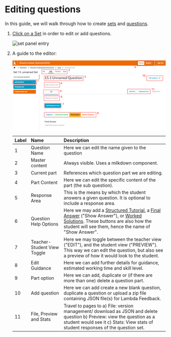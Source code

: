 # Editing questions

In this guide, we will walk through how to create [sets](https://lambda-feedback.github.io/user-documentation/terminology#sets) and [questions](https://lambda-feedback.github.io/user-documentation/terminology#questions).

1. <ins>Click on a Set</ins> in order to edit or add questions.

   ![set panel entry](./images/content-sets-questions-10.png)

2. A guide to the editor:

   ![set panel entry](./images/content-sets-questions-11.png)

   | Label | Name                        | Description                                                                                                                                                                                                                                                                                                                                                                                                                      |
   | ----- | --------------------------- | -------------------------------------------------------------------------------------------------------------------------------------------------------------------------------------------------------------------------------------------------------------------------------------------------------------------------------------------------------------------------------------------------------------------------------- |
   | 1     | Question Name               | Here we can edit the name given to the question                                                                                                                                                                                                                                                                                                                                                                                  |
   | 2     | Master content              | Always visible. Uses a milkdown component.                                                                                                                                                                                                                                                                                                                                                                                       |
   | 3     | Current part                | References which question part we are editing.                                                                                                                                                                                                                                                                                                                                                                                    |
   | 4     | Part Content                | Here we can edit the specific content of the part (the sub question).                                                                                                                                                                                                                                                                                                                                                            |
   | 5     | Response Area               | This is the means by which the student answers a given question. It is optional to include a response area.                                                                                                                                                                                                                                                                                                                      |
   | 6     | Question Help Options       | Here we may add a [Structured Tutorial](https://lambda-feedback.github.io/user-documentation/terminology#structured-tutorial), a [Final Answer](https://lambda-feedback.github.io/user-documentation/terminology#final-answer) ("Show Answer"), or [Worked Solutions](https://lambda-feedback.github.io/user-documentation/terminology#worked-solution). These buttons are also how the student will see them, hence the name of "Show Answer".                                                                                                                                                                                                                                                                                                                                                                                                                  |
   | 7     | Teacher-Student View Toggle | Here we may toggle between the teacher view ("EDIT"), and the student view ("PREVIEW"). This way we can edit the question, but also see a preview of how it would look to the student.                                                                                                                                                                                                                                                                                                                                                                                                                                                                 |
   | 8     | Edit Guidance                | Here we can add further details for guidance, estimated working time and skill level.                                                                                                                                                                                                                                                                                                                                             |
   | 9     | Part option                  | Here we can add, duplicate or (if there are more than one) delete a question part.                                                                                                                                                                                                                                                                                                                                               |
   | 10    | Add question                 | Here we can add create a new blank question, duplicate a question or upload a zip file containing JSON file(s) for Lambda Feedback.                                                                                                                                                                                                                                                                                                          |
   | 11    | File, Preview and Stats      | Travel to pages to a) File: version management/ download as JSON and delete question b) Preview: view the question as a student would see it c) Stats: View stats of student responses of the question set.                                                                                                                                                                                                                                                                                                                                                                                                                                       |
